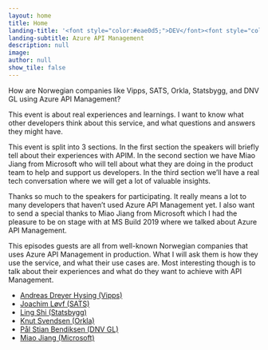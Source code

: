 ```yaml
---
layout: home
title: Home
landing-title: '<font style="color:#eae0d5;">DEV</font><font style="color:#C6AC8F;">REAL</font> Debut'
landing-subtitle: Azure API Management
description: null
image: 
author: null
show_tile: false
---
```


How are Norwegian companies like Vipps, SATS, Orkla, Statsbygg, and DNV GL using Azure API Management?

This event is about real experiences and learnings. I want to know what other developers think about this service, and what questions and answers they might have.

This event is split into 3 sections. In the first section the speakers will briefly tell about their experiences with APIM. In the second section we have Miao Jiang from Microsoft who will tell about what they are doing in the product team to help and support us developers. In the third section we’ll have a real tech conversation where we will get a lot of valuable insights.

Thanks so much to the speakers for participating. It really means a lot to many developers that haven’t used Azure API Management yet. I also want to send a special thanks to Miao Jiang from Microsoft which I had the pleasure to be on stage with at MS Build 2019 where we talked about Azure API Management.

This episodes guests are all from well-known Norwegian companies that uses Azure API Management in production. What I will ask them is how they use the service, and what their use cases are. Most interesting though is to talk about their experiences and what do they want to achieve with API Management.

- [Andreas Dreyer Hysing (Vipps)](https://www.linkedin.com/in/andreas-dreyer-hysing-063b06110/)
- [Joachim Løvf (SATS)](https://www.linkedin.com/in/joachimlovf/)
- [Ling Shi (Statsbygg)](https://www.linkedin.com/in/ling-shi-050175a/)
- [Knut Svendsen (Orkla)](https://www.linkedin.com/in/knutsvendsen/)
- [Pål Stian Bendiksen (DNV GL)](https://www.linkedin.com/in/pbendiksen/)
- [Miao Jiang (Microsoft)](https://www.linkedin.com/in/miaojiang/)